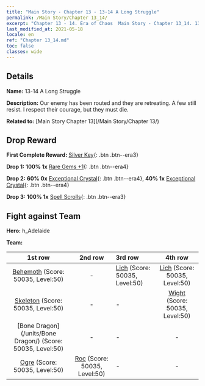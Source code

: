 ```yaml
---
title: "Main Story - Chapter 13 - 13-14 A Long Struggle"
permalink: /Main Story/Chapter 13_14/
excerpt: "Chapter 13 - 14. Era of Chaos  Main Story - Chapter 13_14. 13-14 A Long Struggle"
last_modified_at: 2021-05-18
locale: en
ref: "Chapter 13_14.md"
toc: false
classes: wide
---
```


## Details

 **Name:** 13-14 A Long Struggle

 **Description:** Our enemy has been routed and they are retreating. A few still resist. I respect their courage, but they must die.

 **Related to:** [Main Story Chapter 13](/Main Story/Chapter 13/)

## Drop Reward

 **First Complete Reward:** [Silver Key](/Items/con_693/){: .btn .btn--era3}

 **Drop 1:** **100% 1x** [Rare Gems +1](/Items/mat_44/){: .btn .btn--era4}

 **Drop 2:** **60% 0x** [Exceptional Crystal](/Items/mat_38/){: .btn .btn--era4}, **40% 1x** [Exceptional Crystal](/Items/mat_38/){: .btn .btn--era4}

 **Drop 3:** **100% 1x** [Spell Scrolls](/Items/con_694/){: .btn .btn--era3}


## Fight against Team
 **Hero:** h_Adelaide

 **Team:**


  | 1st row | 2nd row | 3rd row | 4th row |
  |:----:|:----:|:----|:----:|
  | [Behemoth](/units/Behemoth/) (Score: 50035, Level:50)  | - | [Lich](/units/Lich/) (Score: 50035, Level:50)  | [Lich](/units/Lich/) (Score: 50035, Level:50)  |
  | [Skeleton](/units/Skeleton/) (Score: 50035, Level:50)  | - | - | [Wight](/units/Wight/) (Score: 50035, Level:50)  |
  | [Bone Dragon](/units/Bone Dragon/) (Score: 50035, Level:50)  | - | - | - |
  | [Ogre](/units/Ogre/) (Score: 50035, Level:50)  | [Roc](/units/Roc/) (Score: 50035, Level:50)  | - | - |


